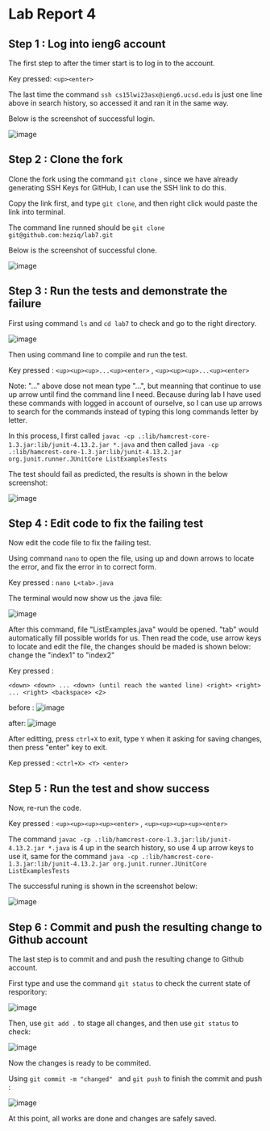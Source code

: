 # Lab Report 4

## Step 1 : Log into ieng6 account 

The first step to after the timer start is to log in to the account. 

  Key pressed: `<up><enter>`
  
  The last time the command `ssh cs15lwi23asx@ieng6.ucsd.edu` is just one line above in search history, so accessed it and ran it in the same way. 
  
  Below is the screenshot of successful login. 

 ![image](https://user-images.githubusercontent.com/122570012/221449425-646999e3-ff12-4742-8585-926a70c01cff.png)
 
 
 
## Step 2 : Clone the fork 

Clone the fork using the command `git clone` , since we have already generating SSH Keys for GitHub, I can use the SSH link to do this. 

  Copy the link first, and type `git clone`, and then right click would paste the link into terminal. 
  
  The command line runned should be `git clone git@github.com:heziq/lab7.git ` 
  
  Below is the screenshot of successful clone. 
  
  ![image](https://user-images.githubusercontent.com/122570012/221450427-42a3d844-c3f6-4f16-a8d2-4313f1e9e0f0.png)


## Step 3 : Run the tests and demonstrate the failure 

First using command `ls` and `cd lab7` to check and go to the right directory. 

  ![image](https://user-images.githubusercontent.com/122570012/221450575-ae7933fb-37de-4c27-b981-2e50f2695f10.png)

  Then using command line to compile and run the test. 

  Key pressed : `<up><up><up>...<up><enter>` , `<up><up><up>...<up><enter>` 
  
  Note: "..." above dose not mean type "...", but meanning that continue to use up arrow until find the command line I need. Because during lab I have used these commands with logged in account of ourselve, so I can use up arrows to search for the commands instead of typing this long commands letter by letter. 
  
  In this process, I first called `javac -cp .:lib/hamcrest-core-1.3.jar:lib/junit-4.13.2.jar *.java` and then called `java -cp .:lib/hamcrest-core-1.3.jar:lib/junit-4.13.2.jar org.junit.runner.JUnitCore ListExamplesTests` 
  
  The test should fail as predicted, the results is shown in the below screenshot: 
  
  ![image](https://user-images.githubusercontent.com/122570012/221451147-f1d10361-6b9c-41ec-80f5-ee572459532b.png)

## Step 4 : Edit code to fix the failing test 

Now edit the code file to fix the failing test. 

Using command `nano` to open the file, using up and down arrows to locate the error, and fix the error in to correct form. 

Key pressed : `nano L<tab>.java` 

The terminal would now show us the .java file: 

![image](https://user-images.githubusercontent.com/122570012/221459093-0807c524-3be5-48e9-b762-41bd9ba45656.png)

After this command, file "ListExamples.java" would be opened. "tab" would automatically fill possible worlds for us. Then read the code, use arrow keys to locate and edit the file, the changes should be maded is shown below: change the "index1" to "index2" 
  
  Key pressed : 
  
  `<down> <down> ... <down> (until reach the wanted line) <right> <right> ... <right> <backspace> <2>`
  
          

before : 
![image](https://user-images.githubusercontent.com/122570012/221452237-1f18b976-8b27-4097-846a-d8e3da885a97.png)

after: 
![image](https://user-images.githubusercontent.com/122570012/221452252-00bb56aa-0946-47d4-82fa-e98ee5efc808.png)

After editting, press `ctrl+X` to exit, type `Y` when it asking for saving changes, then press "enter" key to exit. 

Kep pressed : `<ctrl+X> <Y> <enter>`

## Step 5 : Run the test and show success 

Now, re-run the code. 

  Key pressed : `<up><up><up><up><enter>` , `<up><up><up><up><enter>` 
  
  The command `javac -cp .:lib/hamcrest-core-1.3.jar:lib/junit-4.13.2.jar *.java` is 4 up in the search history, so use 4 up arrow keys to use it, same for the command `java -cp .:lib/hamcrest-core-1.3.jar:lib/junit-4.13.2.jar org.junit.runner.JUnitCore ListExamplesTests` 
  
  The successful runing is shown in the screenshot below: 
  
  ![image](https://user-images.githubusercontent.com/122570012/221458883-91fb28b6-fe8d-4aee-9466-2ce4b376ed72.png)

## Step 6 : Commit and push the resulting change to Github account 

The last step is to commit and and push the resulting change to Github account. 

First type and use the command `git status` to check the current state of resporitory: 

![image](https://user-images.githubusercontent.com/122570012/221460158-df9c15ac-bb8a-415f-a2ee-ab1d6ff0948a.png)

Then, use `git add .` to stage all changes, and then use `git status` to check: 

![image](https://user-images.githubusercontent.com/122570012/221460280-3805c956-9942-4a36-9703-760e81cd45c3.png)

Now the changes is ready to be commited. 

Using `git commit -m "changed" ` and `git push` to finish the commit and push : 

![image](https://user-images.githubusercontent.com/122570012/221460376-60c081fd-5bdf-49e8-b4e7-e86676fecf56.png)


At this point, all works are done and changes are safely saved.  



